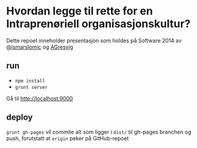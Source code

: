 # Hvordan legge til rette for en Intraprenøriell organisasjonskultur?
Dette repoet inneholder presentasjon som holdes på Software 2014 av [@ismarslomic](https://github.com/ismarslomic/) og [AGresvig](https://github.com/AGresvig/)

## run

* `npm install`
* `grunt server`

Gå til [http://localhost:9000](http://localhost:9000)

## deploy
`grunt gh-pages` vil commite alt som ligger i `dist/` til gh-pages branchen og push, forutstatt at `origin` peker på GitHub-repoet
